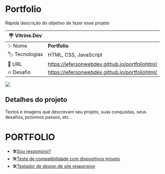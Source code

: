 # Portfolio

Rápida descrição do objetivo de fazer esse projeto

| :placard: Vitrine.Dev |     |
| -------------  | --- |
| :sparkles: Nome        | **Portfolio**
| :label: Tecnologias | HTML, CSS, JavaScript
| :rocket: URL         | https://jefersonwebdev.github.io/portfoliohtml/
| :fire: Desafio     | https://jefersonwebdev.github.io/portfoliohtml/

<!-- Inserir imagem com a #vitrinedev ao final do link -->
<!-- ![](https://via.placeholder.com/1200x500.png?text=imagem+lindona+do+meu+projeto#vitrinedev) -->

![](https://jefersonwebdev.github.io/portfoliohtml/img/portfolio_header.png#vitrinedev)
## Detalhes do projeto

Textos e imagens que descrevam seu projeto, suas conquistas, seus desafios, próximos passos, etc...

# PORTFOLIO


<ul>
  <li>🛠<a href="http://ami.responsivedesign.is">Sou responsivo?</a></li>
  <li>🛠<a href="https://search.google.com/test/mobile-friendly">Teste de compatibilidade com dispositivos móveis</a></li>
  <li>🛠<a href="https://responsivedesignchecker.com/">Testador de design de site responsivo</a></li>
</ul>
